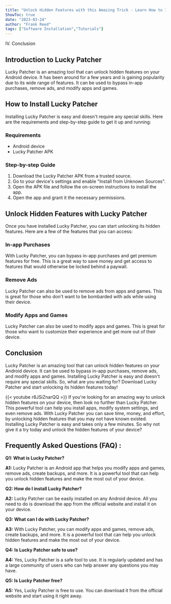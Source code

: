 ```yaml
---
title: "Unlock Hidden Features with this Amazing Trick - Learn How to Install Lucky Patcher Now!"
ShowToc: true 
date: "2023-03-24"
author: "Frank Reed" 
tags: ["Software Installation","Tutorials"]
---
```

IV. Conclusion

## Introduction to Lucky Patcher

Lucky Patcher is an amazing tool that can unlock hidden features on your Android device. It has been around for a few years and is gaining popularity due to its wide range of features. It can be used to bypass in-app purchases, remove ads, and modify apps and games.

## How to Install Lucky Patcher

Installing Lucky Patcher is easy and doesn't require any special skills. Here are the requirements and step-by-step guide to get it up and running:

### Requirements

- Android device
- Lucky Patcher APK

### Step-by-step Guide

1. Download the Lucky Patcher APK from a trusted source.
2. Go to your device's settings and enable "Install from Unknown Sources".
3. Open the APK file and follow the on-screen instructions to install the app.
4. Open the app and grant it the necessary permissions.

## Unlock Hidden Features with Lucky Patcher

Once you have installed Lucky Patcher, you can start unlocking its hidden features. Here are a few of the features that you can access:

### In-app Purchases

With Lucky Patcher, you can bypass in-app purchases and get premium features for free. This is a great way to save money and get access to features that would otherwise be locked behind a paywall.

### Remove Ads

Lucky Patcher can also be used to remove ads from apps and games. This is great for those who don't want to be bombarded with ads while using their device.

### Modify Apps and Games

Lucky Patcher can also be used to modify apps and games. This is great for those who want to customize their experience and get more out of their device.

## Conclusion

Lucky Patcher is an amazing tool that can unlock hidden features on your Android device. It can be used to bypass in-app purchases, remove ads, and modify apps and games. Installing Lucky Patcher is easy and doesn't require any special skills. So, what are you waiting for? Download Lucky Patcher and start unlocking its hidden features today!

{{< youtube r8JSiZnarQQ >}} 
If you're looking for an amazing way to unlock hidden features on your device, then look no further than Lucky Patcher. This powerful tool can help you install apps, modify system settings, and even remove ads. With Lucky Patcher you can save time, money, and effort, by unlocking hidden features that you may not have known existed. Installing Lucky Patcher is easy and takes only a few minutes. So why not give it a try today and unlock the hidden features of your device?

## Frequently Asked Questions (FAQ) :
**Q1: What is Lucky Patcher?**

**A1:** Lucky Patcher is an Android app that helps you modify apps and games, remove ads, create backups, and more. It is a powerful tool that can help you unlock hidden features and make the most out of your device. 

**Q2: How do I install Lucky Patcher?**

**A2:** Lucky Patcher can be easily installed on any Android device. All you need to do is download the app from the official website and install it on your device. 

**Q3: What can I do with Lucky Patcher?**

**A3:** With Lucky Patcher, you can modify apps and games, remove ads, create backups, and more. It is a powerful tool that can help you unlock hidden features and make the most out of your device. 

**Q4: Is Lucky Patcher safe to use?**

**A4:** Yes, Lucky Patcher is a safe tool to use. It is regularly updated and has a large community of users who can help answer any questions you may have. 

**Q5: Is Lucky Patcher free?**

**A5:** Yes, Lucky Patcher is free to use. You can download it from the official website and start using it right away.





